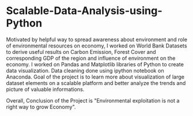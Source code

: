 # Scalable-Data-Analysis-using-Python
Motivated by helpful way to spread awareness about environment and role of environmental resources on economy, I worked on World Bank Datasets to derive useful results on Carbon Emission, Forest Cover and corresponding GDP of the region and influence of environment on the economy. I worked on Pandas and Matplotlib libraries of Python to create data visualization. Data cleaning done using ipython notebook on Anaconda. Goal of the project is to learn more about visualization of large dataset elements on a scalable platform and better analyze the trends and picture of valuable informations. 

Overall, Conclusion of the Project is "Environmental exploitation is not a right way to grow Economy". 
